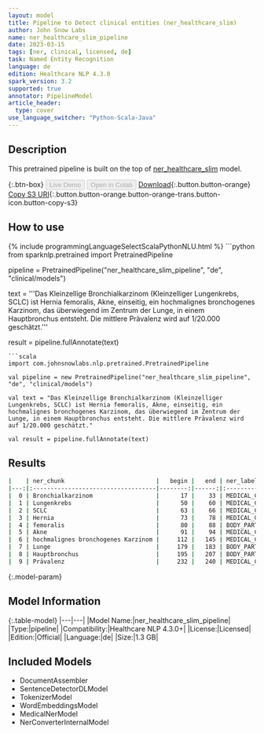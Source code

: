 ```yaml
---
layout: model
title: Pipeline to Detect clinical entities (ner_healthcare_slim)
author: John Snow Labs
name: ner_healthcare_slim_pipeline
date: 2023-03-15
tags: [ner, clinical, licensed, de]
task: Named Entity Recognition
language: de
edition: Healthcare NLP 4.3.0
spark_version: 3.2
supported: true
annotator: PipelineModel
article_header:
  type: cover
use_language_switcher: "Python-Scala-Java"
---
```


## Description

This pretrained pipeline is built on the top of [ner_healthcare_slim](https://nlp.johnsnowlabs.com/2021/04/01/ner_healthcare_slim_de.html) model.

{:.btn-box}
<button class="button button-orange" disabled>Live Demo</button>
<button class="button button-orange" disabled>Open in Colab</button>
[Download](https://s3.amazonaws.com/auxdata.johnsnowlabs.com/clinical/models/ner_healthcare_slim_pipeline_de_4.3.0_3.2_1678879973742.zip){:.button.button-orange}
[Copy S3 URI](s3://auxdata.johnsnowlabs.com/clinical/models/ner_healthcare_slim_pipeline_de_4.3.0_3.2_1678879973742.zip){:.button.button-orange.button-orange-trans.button-icon.button-copy-s3}

## How to use



<div class="tabs-box" markdown="1">
{% include programmingLanguageSelectScalaPythonNLU.html %}
```python
from sparknlp.pretrained import PretrainedPipeline

pipeline = PretrainedPipeline("ner_healthcare_slim_pipeline", "de", "clinical/models")

text = '''Das Kleinzellige Bronchialkarzinom (Kleinzelliger Lungenkrebs, SCLC) ist Hernia femoralis, Akne, einseitig, ein hochmalignes bronchogenes Karzinom, das überwiegend im Zentrum der Lunge, in einem Hauptbronchus entsteht. Die mittlere Prävalenz wird auf 1/20.000 geschätzt.'''

result = pipeline.fullAnnotate(text)
```
```scala
import com.johnsnowlabs.nlp.pretrained.PretrainedPipeline

val pipeline = new PretrainedPipeline("ner_healthcare_slim_pipeline", "de", "clinical/models")

val text = "Das Kleinzellige Bronchialkarzinom (Kleinzelliger Lungenkrebs, SCLC) ist Hernia femoralis, Akne, einseitig, ein hochmalignes bronchogenes Karzinom, das überwiegend im Zentrum der Lunge, in einem Hauptbronchus entsteht. Die mittlere Prävalenz wird auf 1/20.000 geschätzt."

val result = pipeline.fullAnnotate(text)
```
</div>

## Results

```bash
|    | ner_chunk                          |   begin |   end | ner_label         |   confidence |
|---:|:-----------------------------------|--------:|------:|:------------------|-------------:|
|  0 | Bronchialkarzinom                  |      17 |    33 | MEDICAL_CONDITION |       0.9988 |
|  1 | Lungenkrebs                        |      50 |    60 | MEDICAL_CONDITION |       0.9931 |
|  2 | SCLC                               |      63 |    66 | MEDICAL_CONDITION |       0.9957 |
|  3 | Hernia                             |      73 |    78 | MEDICAL_CONDITION |       0.8134 |
|  4 | femoralis                          |      80 |    88 | BODY_PART         |       0.8001 |
|  5 | Akne                               |      91 |    94 | MEDICAL_CONDITION |       0.9678 |
|  6 | hochmalignes bronchogenes Karzinom |     112 |   145 | MEDICAL_CONDITION |       0.6409 |
|  7 | Lunge                              |     179 |   183 | BODY_PART         |       0.9729 |
|  8 | Hauptbronchus                      |     195 |   207 | BODY_PART         |       0.9987 |
|  9 | Prävalenz                          |     232 |   240 | MEDICAL_CONDITION |       0.9986 |
```

{:.model-param}
## Model Information

{:.table-model}
|---|---|
|Model Name:|ner_healthcare_slim_pipeline|
|Type:|pipeline|
|Compatibility:|Healthcare NLP 4.3.0+|
|License:|Licensed|
|Edition:|Official|
|Language:|de|
|Size:|1.3 GB|

## Included Models

- DocumentAssembler
- SentenceDetectorDLModel
- TokenizerModel
- WordEmbeddingsModel
- MedicalNerModel
- NerConverterInternalModel